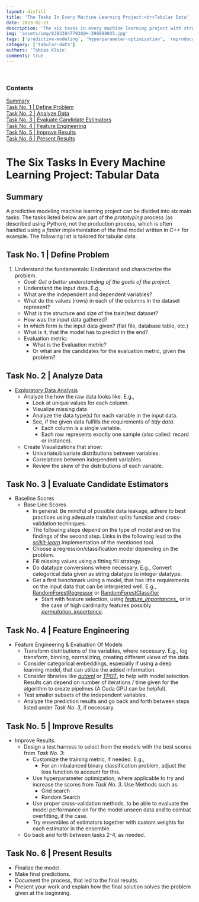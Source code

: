 ```yaml
---
layout: distill
title: 'The Tasks In Every Machine Learning Project:<br>Tabular Data'
date: 2023-02-21
description: 'The six tasks in every machine learning project with structured data.'
img: 'assets/img/838338477938@+-398898935.jpg'
tags: ['predictive-modeling', 'hyperparameter-optimization', 'reproducable-code', 'tabular-data', 'feature-engineering']
category: ['tabular-data']
authors: 'Tobias Klein'
comments: true
---
```

<br>
<d-contents>
  <nav class="l-text figcaption">
  <h3>Contents</h3>
    <div class="no-math"><a href="#summary">Summary</a></div>
    <div class="no-math"><a href="#task-no-1--define-problem">Task No. 1 | Define Problem</a></div>
    <div class="no-math"><a href="#task-no-2--analyze-data">Task No. 2 | Analyze Data</a></div>
    <div class="no-math"><a href="#task-no-3--evaluate-candidate-estimators">Task No. 3 | Evaluate Candidate Estimators</a></div>
    <div class="no-math"><a href="#task-no-4--feature-engineering">Task No. 4 | Feature Engineering</a></div>
    <div class="no-math"><a href="#task-no-5--improve-results">Task No. 5 | Improve Results</a></div>
    <div class="no-math"><a href="#task-no-6--present-results">Task No. 6 | Present Results</a></div>
  </nav>
</d-contents>

# The Six Tasks In Every Machine Learning Project: Tabular Data

## Summary
A predictive modeling machine learning project can be divided into six main
tasks. The tasks listed below are part of the *prototyping* process (as
described using Python), not the production process, which is often handled
using a *faster* implementation of the final model written in *C++* for example.
The following list is tailored for tabular data.
<!-- You can find the tasks for image and more generally unstructured data in the -->
<!-- article **The Six Tasks In Every ML Project: Unstructured Data** -->
<!-- _projects/steps-unstructured.md. There is no difference between structured -->
<!-- and unstructured data in the tasks described here, only the subtasks within each -->
<!-- task vary. -->

## Task No. 1 | Define Problem
1. Understand the fundamentals: Understand and characterize the problem.
    - *Goal: Get a better understanding of the goals of the project.*
    - Understand the input data. E.g., 
    - What are the independent and dependent variables?
    - What do the values (rows) in each of the columns in the dataset
        represent?
    - What is the structure and size of the train/test dataset?
    - How was the input data gathered?
    - In which form is the input data given? (flat file, database table, etc.)
    - What is it, that the model has to predict in the end?
    - Evaluation metric:
        - What is the Evaluation metric?
        - Or what are the candidates for the evaluation metric, given the problem?

## Task No. 2 | Analyze Data

- [Exploratory Data Analysis](https://en.wikipedia.org/wiki/Exploratory_data_analysis)
    - Analyze the how the raw data looks like. E.g.,
        - Look at unique values for each column. 
        - Visualize missing data
        - Analyze the data type(s) for each variable in the input data.
        - See, if the given data fulfills the requirements of *tidy data*.
            - Each column is a single variable.
            - Each row represents exactly one sample (also called: record or instance).
    - Create Visualizations that show:
        - Univariate/bivariate distributions between variables.
        - Correlations between independent variables.
        - Review the skew of the distributions of each variable.

## Task No. 3 | Evaluate Candidate Estimators

- Baseline Scores
    - Base Line Scores
        - In general: Be mindful of possible data leakage, adhere to best practices
            using adequate train/test splits function and cross-validation
            techniques.
        - The following steps depend on the type of model and on the findings of the
            second step. Links in the following lead to the [*scikit-learn*](https://scikit-learn.org/stable/modules/classes.html) implementation of the mentioned tool.
        - Choose a regression/classification model depending on the problem.
        - Fill missing values using a fitting fill strategy.
        - Do datatype conversions where necessary. E.g., Convert categorical
            data given as string datatype to integer datatype.
        - Get a first benchmark using a model, that has little requirements on the
            input data that can be interpreted well. E.g., [RandomForestRegressor](https://scikit-learn.org/stable/modules/generated/sklearn.ensemble.RandomForestRegressor.html#sklearn.ensemble.RandomForestRegressor) or [RandomForestClassifier](https://scikit-learn.org/stable/modules/generated/sklearn.ensemble.RandomForestClassifier.html#sklearn.ensemble.RandomForestClassifier)
            - Start with feature selection, using [*feature\_importances\_*](https://scikit-learn.org/stable/modules/generated/sklearn.ensemble.RandomForestRegressor.html#sklearn.ensemble.RandomForestRegressor.feature_importances_) or in the
                case of high cardinality features possibly [*permutation\_importance*](https://scikit-learn.org/stable/modules/generated/sklearn.inspection.permutation_importance.html#sklearn.inspection.permutation_importance).

## Task No. 4 | Feature Engineering

- Feature Engineering & Evaluation Of Models
    - Transform distributions of the variables, where necessary. E.g., log
        transform, binning, normalizing, creating different *views* of the data.
    - Consider categorical embeddings, especially if using a deep learning
        model, that can utilize the added information.
    - Consider libraries like [*automl*](https://github.com/automl) or [*TPOT*](http://epistasislab.github.io/tpot/),
        to help with model selection. Results can depend on number
        of iterations / time given for the algorithm to create pipelines
        (A Cuda GPU can be helpful).
    - Test smaller subsets of the independent variables.
    - Analyze the prediction results and go back and forth between steps
        listed under *Task No. 3*, if necessary.

## Task No. 5 | Improve Results

- Improve Results: 
    - Design a test harness to select from the models with the best scores from *Task No.
        3*:
        - Customize the training metric, if needed. E.g.,
            - For an imbalanced binary classification problem, adjust the loss
                function to account for this.
        - Use hyperparameter optimization, where applicable to try and increase
            the scores from *Task No. 3*. Use Methods such as:
            - Grid search
            - Random Search
        - Use proper cross-validation methods, to be able to evaluate the model
            performance on for the model unseen data and to combat overfitting,
            if the case.
        - Try ensembles of estimators together with custom weights for each
            estimator in the ensemble.
    - Go back and forth between tasks 2-4, as needed.

## Task No. 6 | Present Results

- Finalize the model.
- Make final predictions.
- Document the process, that led to the final results.
- Present your work and explain how the final solution solves the problem given
    at the beginning.
